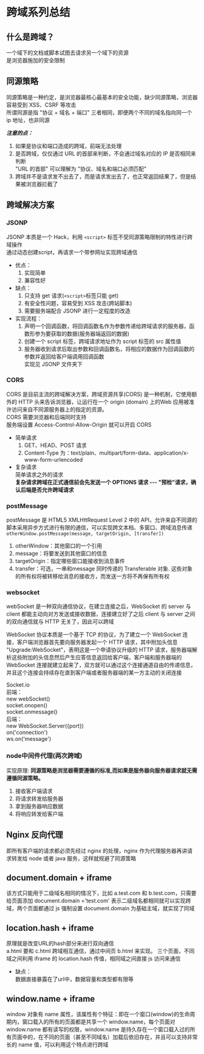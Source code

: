 # 跨域系列总结  
## 什么是跨域？  
  一个域下的文档或脚本试图去请求另一个域下的资源  
  是浏览器施加的安全限制  
## 同源策略  
  同源策略是一种约定，是浏览器最核心最基本的安全功能，缺少同源策略，浏览器容易受到 XSS、CSRF 等攻击  
  所谓同源是指 "协议 + 域名 + 端口" 三者相同，即便两个不同的域名指向同一个 ip 地址，也非同源  

***注意的点：***  
1. 如果是协议和端口造成的跨域，前端无法处理  
2. 是否跨域，仅仅通过 URL 的首部来判断，不会通过域名对应的 IP 是否相同来判断  
  "URL 的首部" 可以理解为 "协议、域名和端口必须匹配"  
3. 跨域并不是请求发不出去了，而是请求发出去了，也正常返回结果了，但是结果被浏览器拦截了  

## 跨域解决方案  

### JSONP  
  JSONP 本质是一个 Hack，利用 `<script>` 标签不受同源策略限制的特性进行跨域操作  
  通过动态创建script，再请求一个带参网址实现跨域通信  
  - 优点：  
    1. 实现简单  
    2. 兼容性好  
  - 缺点：  
    1. 只支持 get 请求(`<script>`标签只能 get)  
    2. 有安全性问题，容易受到 XSS 攻击(跨站脚本)  
    3. 需要服务端配合 JSONP 进行一定程度的改造  
  - 实现流程：  
    1. 声明一个回调函数，将回调函数名作为参数传递给跨域请求的服务器，函数形参为要获取的数据(服务器端返回的数据)  
    2. 创建一个 script 标签，跨域请求地址作为 script 标签的 src 属性值  
    3. 服务器收到请求后取出参数和回调函数名，将相应的数据作为回调函数的参数并返回给客户端调用回调函数  
    实现见 JSONP 文件夹下  

### CORS  
  CORS 是目前主流的跨域解决方案，跨域资源共享(CORS) 是一种机制，它使用额外的 HTTP 头来告诉浏览器，让运行在一个 origin (domain) 上的Web 应用被准许访问来自不同源服务器上的指定的资源。  
  CORS 需要浏览器和后端同时支持  
  服务端设置 Access-Control-Allow-Origin 就可以开启 CORS  
  - 简单请求  
    1. GET、HEAD、POST 请求  
    2. Content-Type 为：text/plain、multipart/form-data、application/x-www-form-urlencoded  
  - 复杂请求  
    简单请求之外的请求  
  **复杂请求跨域在正式通信前会先发送一个 OPTIONS 请求 --- "预检"请求，确认后端是否允许跨域请求**  
  
### postMessage  
  postMessage 是 HTML5 XMLHttRequest Level 2 中的 API，允许来自不同源的脚本采用异步方式进行有限的通信，可以实现跨文本档、多窗口、跨域消息传递  
  `otherWindow.postMessage(message, targetOrigin, [transfer])`  
  1. otherWindow：其他窗口的一个引用  
  2. message：将要发送到其他窗口的信息  
  3. targetOrigin：指定哪些窗口能接收到消息事件  
  4. transfer：可选，一串和message 同时传递的 Transferable 对象. 这些对象的所有权将被转移给消息的接收方，而发送一方将不再保有所有权

### websocket  
  webSocket 是一种双向通信协议，在建立连接之后，WebSocket 的 server 与 client 都能主动向对方发送或接收数据，连接建立好了之后 client 与 server 之间的双向通信就与 HTTP 无关了，因此可以跨域  

  WebSocket 协议本质是一个基于 TCP 的协议，为了建立一个 WebSocket 连接，客户端浏览器首先要向服务器发起一个 HTTP 请求，其中附加头信息 "Upgrade:WebSocket"，表明这是一个申请协议升级的 HTTP 请求，服务器端解析这些附加的头信息然后产生应答信息返回给客户端，客户端和服务器端的 WebSocket 连接就建立起来了，双方就可以通过这个连接通道自由的传递信息，并且这个连接会持续存在直到客户端或者服务器端的某一方主动的关闭连接  

  Socket.io  
  前端：  
  new webSocket()  
  socket.onopen()  
  socket.onmessage()  
  后端：  
  new WebSocket.Server({port})  
  on('connection')  
  ws.on('message')  

### node中间件代理(两次跨域)  
  实现原理: **同源策略是浏览器需要遵循的标准,而如果是服务器向服务器请求就无需遵循同源策略。**  
  1. 接收客户端请求  
  2. 将请求转发给服务器  
  3. 拿到服务器响应数据  
  4. 将响应转发给客户端  

## Nginx 反向代理  
  即所有客户端的请求都必须先经过 nginx 的处理，nginx 作为代理服务器再讲请求转发给 node 或者 java 服务，这样就规避了同源策略  
  
## document.domain + iframe  
  该方式只能用于二级域名相同的情况下，比如 a.test.com 和 b.test.com，只需要给页面添加 document.domain ='test.com' 表示二级域名都相同就可以实现跨域，两个页面都通过 js 强制设置 document.domain 为基础主域，就实现了同域  

## location.hash + iframe  
  原理就是改变URL的hash部分来进行双向通信  
  a.html 要和 c.html 跨域相互通信，通过中间页 b.html 来实现。 三个页面，不同域之间利用 iframe 的 location.hash 传值，相同域之间直接 js 访问来通信  
  - 缺点：  
    数据直接暴露在了url中，数据容量和类型都有限等  

## window.name + iframe  
  window 对象有 name 属性，该属性有个特征：即在一个窗口(window)的生命周期内，窗口载入的所有的页面都是共享一个 window.name，每个页面对 window.name 都有读写的权限，window.name 是持久存在一个窗口载入过的所有页面中的，在不同的页面（甚至不同域名）加载后依旧存在，并且可以支持非常长的 name 值，可以利用这个特点进行跨域  